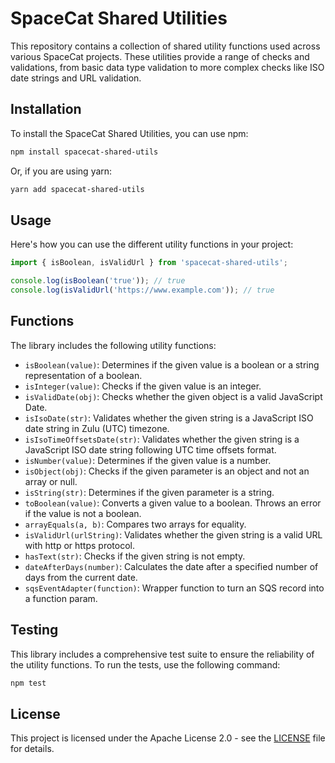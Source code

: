 # SpaceCat Shared Utilities

This repository contains a collection of shared utility functions used across various SpaceCat projects. These utilities provide a range of checks and validations, from basic data type validation to more complex checks like ISO date strings and URL validation.

## Installation

To install the SpaceCat Shared Utilities, you can use npm:

```bash
npm install spacecat-shared-utils
```

Or, if you are using yarn:

```bash
yarn add spacecat-shared-utils
```

## Usage

Here's how you can use the different utility functions in your project:

```javascript
import { isBoolean, isValidUrl } from 'spacecat-shared-utils';

console.log(isBoolean('true')); // true
console.log(isValidUrl('https://www.example.com')); // true
```

## Functions

The library includes the following utility functions:

- `isBoolean(value)`: Determines if the given value is a boolean or a string representation of a boolean.
- `isInteger(value)`: Checks if the given value is an integer.
- `isValidDate(obj)`: Checks whether the given object is a valid JavaScript Date.
- `isIsoDate(str)`: Validates whether the given string is a JavaScript ISO date string in Zulu (UTC) timezone.
- `isIsoTimeOffsetsDate(str)`: Validates whether the given string is a JavaScript ISO date string following UTC time offsets format.
- `isNumber(value)`: Determines if the given value is a number.
- `isObject(obj)`: Checks if the given parameter is an object and not an array or null.
- `isString(str)`: Determines if the given parameter is a string.
- `toBoolean(value)`: Converts a given value to a boolean. Throws an error if the value is not a boolean.
- `arrayEquals(a, b)`: Compares two arrays for equality.
- `isValidUrl(urlString)`: Validates whether the given string is a valid URL with http or https protocol.
- `hasText(str)`: Checks if the given string is not empty.
- `dateAfterDays(number)`: Calculates the date after a specified number of days from the current date.
- `sqsEventAdapter(function)`: Wrapper function to turn an SQS record into a function param.

## Testing

This library includes a comprehensive test suite to ensure the reliability of the utility functions. To run the tests, use the following command:

```bash
npm test
```

## License

This project is licensed under the Apache License 2.0 - see the [LICENSE](LICENSE.txt) file for details.
